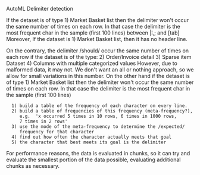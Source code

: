 AutoML Delimiter detection

   If the detaset is of type
      1) Market Basket list
   then the delimiter won't occur the same number of times on each row. In that case the delimiter 
   is the most frequent char in the sample (first 100 lines) between |¦,; and [tab]
   Moreover, If the dataset is 1) Market Basket list, then it has no header line.

   On the contrary, the delimiter /should/ occur the same number of times on
   each row if the dataset is of the type: 
      2) Order/Invoice detail
      3) Sparse item Dataset
      4) Columns with multiple categorized values
   However, due to malformed data, it may not. We don't want
   an all or nothing approach, so we allow for small variations in this
   number.
   On the other hand if the detaset is of type
      1) Market Basket list
   then the delimiter won't occur the same number of times on each row. In that case the delimiter 
   is the most frequent char in the sample (first 100 lines)

      1) build a table of the frequency of each character on every line.
      2) build a table of frequencies of this frequency (meta-frequency?),
         e.g.  'x occurred 5 times in 10 rows, 6 times in 1000 rows,
         7 times in 2 rows'
      3) use the mode of the meta-frequency to determine the /expected/
         frequency for that character
      4) find out how often the character actually meets that goal
      5) the character that best meets its goal is the delimiter
   For performance reasons, the data is evaluated in chunks, so it can
   try and evaluate the smallest portion of the data possible, evaluating
   additional chunks as necessary.